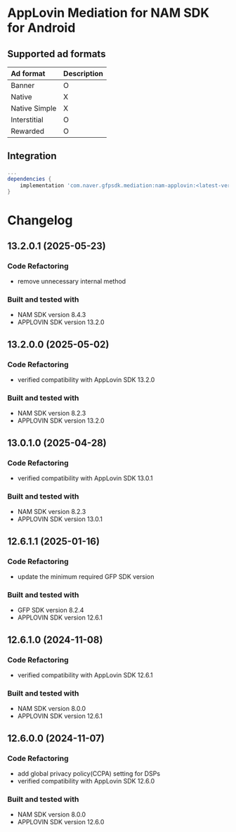 # AppLovin Mediation for NAM SDK for Android

## Supported ad formats

| Ad format     | Description |
|:--------------|:------------|
| Banner        | O           |
| Native        | X           |
| Native Simple | X           |
| Interstitial  | O           |
| Rewarded      | O           |

## Integration

```gradle
...
dependencies {
    implementation 'com.naver.gfpsdk.mediation:nam-applovin:<latest-version>'  
}
```

# Changelog
## 13.2.0.1 (2025-05-23)
### Code Refactoring
* remove unnecessary internal method

### Built and tested with
- NAM SDK version 8.4.3
- APPLOVIN SDK version 13.2.0

## 13.2.0.0 (2025-05-02)

### Code Refactoring

* verified compatibility with AppLovin SDK 13.2.0

### Built and tested with
- NAM SDK version 8.2.3
- APPLOVIN SDK version 13.2.0

## 13.0.1.0 (2025-04-28)

### Code Refactoring

* verified compatibility with AppLovin SDK 13.0.1

### Built and tested with
- NAM SDK version 8.2.3
- APPLOVIN SDK version 13.0.1

## 12.6.1.1 (2025-01-16)
### Code Refactoring
* update the minimum required GFP SDK version

### Built and tested with
- GFP SDK version 8.2.4
- APPLOVIN SDK version 12.6.1

## 12.6.1.0 (2024-11-08)

### Code Refactoring

* verified compatibility with AppLovin SDK 12.6.1

### Built and tested with
- NAM SDK version 8.0.0
- APPLOVIN SDK version 12.6.1

## 12.6.0.0 (2024-11-07)

### Code Refactoring

* add global privacy policy(CCPA) setting for DSPs 
* verified compatibility with AppLovin SDK 12.6.0 

### Built and tested with
- NAM SDK version 8.0.0
- APPLOVIN SDK version 12.6.0